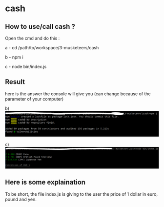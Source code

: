# cash

## How to use/call cash ?

Open the cmd and do this :

 a - cd /path/to/workspace/3-musketeers/cash
 
 b - npm i
 
 c - node bin/index.js
 

## Result 

here is the answer the console will give you (can change because of the parameter of your computer)

b) ![Capture1](https://github.com/AmbreDonnadieu/3-musketeers/blob/master/cash/Capture1.PNG)

c) ![Capture2](https://github.com/AmbreDonnadieu/3-musketeers/blob/master/cash/Capture2.PNG)

## Here is some explaination

To be short, the file index.js is giving to the user the price of 1 dollar in euro, pound and yen.
